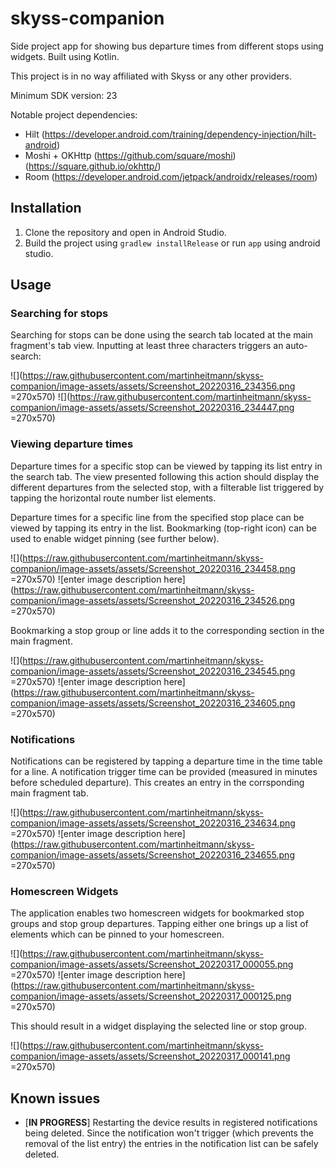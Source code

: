 
# skyss-companion

Side project app for showing bus departure times from different stops using widgets. Built using Kotlin.

This project is in no way affiliated with Skyss or any other providers.

Minimum SDK version: 23

Notable project dependencies:
* Hilt (https://developer.android.com/training/dependency-injection/hilt-android)
* Moshi + OKHttp (https://github.com/square/moshi) (https://square.github.io/okhttp/)
* Room (https://developer.android.com/jetpack/androidx/releases/room)

## Installation 
1. Clone the repository and open in Android Studio.
2. Build the project using `gradlew installRelease` or run `app` using android studio.

## Usage

### Searching for stops
Searching for stops can be done using the search tab located at the main fragment's tab view. Inputting at least three characters triggers an auto-search: 

![](https://raw.githubusercontent.com/martinheitmann/skyss-companion/image-assets/assets/Screenshot_20220316_234356.png =270x570) ![](https://raw.githubusercontent.com/martinheitmann/skyss-companion/image-assets/assets/Screenshot_20220316_234447.png =270x570)   

### Viewing departure times
Departure times for a specific stop can be viewed by tapping its list entry in the search tab. The view presented following this action should display the different departures from the selected stop, with a filterable list triggered by tapping the horizontal route number list elements.
 
Departure times for a specific line from the specified stop place can be viewed by tapping its entry in the list. 
Bookmarking (top-right icon) can be used to enable widget pinning (see further below).

![](https://raw.githubusercontent.com/martinheitmann/skyss-companion/image-assets/assets/Screenshot_20220316_234458.png =270x570) ![enter image description here](https://raw.githubusercontent.com/martinheitmann/skyss-companion/image-assets/assets/Screenshot_20220316_234526.png =270x570)

Bookmarking a stop group or line adds it to the corresponding section in the main fragment. 

![](https://raw.githubusercontent.com/martinheitmann/skyss-companion/image-assets/assets/Screenshot_20220316_234545.png =270x570) ![enter image description here](https://raw.githubusercontent.com/martinheitmann/skyss-companion/image-assets/assets/Screenshot_20220316_234605.png =270x570)

### Notifications

Notifications can be registered by tapping a departure time in the time table for a line. A notification trigger time can be provided (measured in minutes before scheduled departure). This creates an entry in the corrsponding main fragment tab.

![](https://raw.githubusercontent.com/martinheitmann/skyss-companion/image-assets/assets/Screenshot_20220316_234634.png =270x570) ![enter image description here](https://raw.githubusercontent.com/martinheitmann/skyss-companion/image-assets/assets/Screenshot_20220316_234655.png =270x570)

### Homescreen Widgets

The application enables two homescreen widgets for bookmarked stop groups and stop group departures. Tapping either one brings up a list of elements which can be pinned to your homescreen.

![](https://raw.githubusercontent.com/martinheitmann/skyss-companion/image-assets/assets/Screenshot_20220317_000055.png =270x570) ![enter image description here](https://raw.githubusercontent.com/martinheitmann/skyss-companion/image-assets/assets/Screenshot_20220317_000125.png =270x570)

This should result in a widget displaying the selected line or stop group. 

![](https://raw.githubusercontent.com/martinheitmann/skyss-companion/image-assets/assets/Screenshot_20220317_000141.png =270x570)

## Known issues

* [__IN PROGRESS__] Restarting the device results in registered notifications being deleted. Since the notification won't trigger (which prevents the removal of the list entry) the entries in the notification list can be safely deleted. 

```
